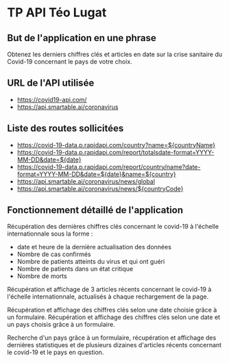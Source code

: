 # TP API Téo Lugat

## But de l'application en une phrase

Obtenez les derniers chiffres clés et articles en date sur la crise sanitaire du Covid-19 concernant le pays de votre choix.

## URL de l'API utilisée

- https://covid19-api.com/
- https://api.smartable.ai/coronavirus

## Liste des routes sollicitées

- https://covid-19-data.p.rapidapi.com/country?name=${countryName}
- https://covid-19-data.p.rapidapi.com/report/totalsdate-format=YYYY-MM-DD&date=${date}
- https://covid-19-data.p.rapidapi.com/report/country/name?date-format=YYYY-MM-DD&date=${date}&name=${country}
- https://api.smartable.ai/coronavirus/news/global
- https://api.smartable.ai/coronavirus/news/${countryCode}

## Fonctionnement détaillé de l'application

Récupération des dernières chiffres clés concernant le covid-19 à l'échelle internationnale sous la forme :

- date et heure de la dernière actualisation des données
- Nombre de cas confirmés
- Nombre de patients atteints du virus et qui ont guéri
- Nombre de patients dans un état critique
- Nombre de morts

Récupération et affichage de 3 articles récents concernant le covid-19 à l'échelle internationnale, actualisés à chaque rechargement de la page.

Récupération et affichage des chiffres clés selon une date choisie grâce à un formulaire.
Récupération et affichage des chiffres clés selon une date et un pays choisis grâce à un formulaire.

Recherche d'un pays grâce à un formulaire, récupération et affichage des dernières statistiques et de plusieurs dizaines d'articles récents concernant le covid-19 et le pays en question.
